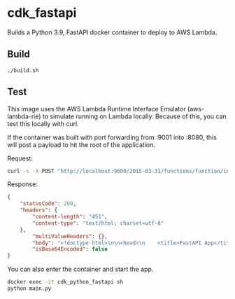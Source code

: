 # cdk_fastapi

Builds a Python 3.9, FastAPI docker container to deploy to AWS Lambda.

## Build

```
./build.sh
```

## Test

This image uses the AWS Lambda Runtime Interface Emulator (aws-lambda-rie) to simulate running on Lambda locally.  Because of this, you can test this locally with curl.

If the container was built with port forwarding from :9001 into :8080, this will post a payload to hit the root of the application.

Request:

```zsh
curl -s -X POST "http://localhost:9000/2015-03-31/functions/function/invocations" -d @tests/test_index.json
```

Response:

```json
{
    "statusCode": 200,
    "headers": {
        "content-length": "451",
        "content-type": "text/html; charset=utf-8"
    },
        "multiValueHeaders": {},
        "body": "<!doctype html>\n\n<head>\n    <title>FastAPI App</title>\n    <meta name=\"description\" content=\"A FastAPI App\">\n    <meta name=\"keywords\" content=\"cdk python web fastapi\">\n</head>\n<html>\n\n<body>\n    <p>CDK Python Web Apps - FastAPI</p>\n    <p><a href=\"docs\">Documentation (OpenAPI/Swagger)</a></p>\n    <p><a href=\"redoc\">Documentation (ReDoc)</a></p>\n    <p><a href=\"example1\">Example 1</a></p>\n    <p><a href=\"settings\">Settings</a></p>\n</body>\n\n</html>",
        "isBase64Encoded": false
}
```

You can also enter the container and start the app.

```zsh
docker exec -it cdk_python_fastapi sh
python main.py
```
